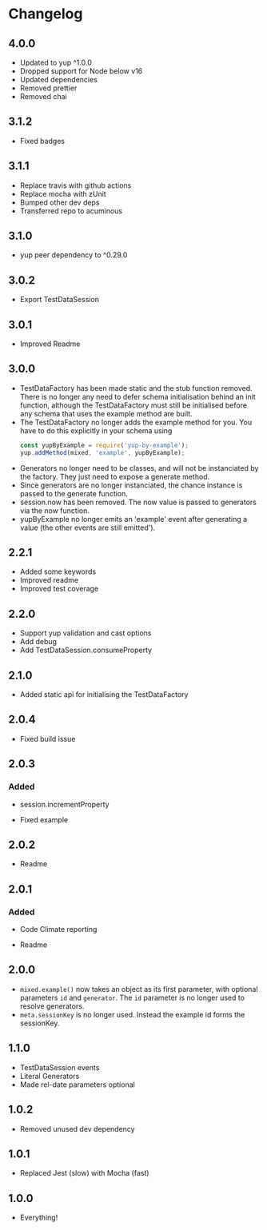 # Changelog

## 4.0.0
- Updated to yup ^1.0.0
- Dropped support for Node below v16
- Updated dependencies
- Removed prettier
- Removed chai

## 3.1.2
- Fixed badges

## 3.1.1
- Replace travis with github actions
- Replace mocha with zUnit
- Bumped other dev deps
- Transferred repo to acuminous

## 3.1.0
- yup peer dependency to ^0.29.0

## 3.0.2
- Export TestDataSession

## 3.0.1
- Improved Readme

## 3.0.0
- TestDataFactory has been made static and the stub function removed. There is no longer any need to defer schema initialisation behind an init function, although the TestDataFactory must still be initialised before any schema that uses the example method are built.
- The TestDataFactory no longer adds the example method for you. You have to do this explicitly in your schema using
    ```js
    const yupByExample = require('yup-by-example');
    yup.addMethod(mixed, 'example', yupByExample);
    ```
- Generators no longer need to be classes, and will not be instanciated by the factory. They just need to expose a generate method.
- Since generators are no longer instanciated, the chance instance is passed to the generate function.
- session.now has been removed. The now value is passed to generators via the now function.
- yupByExample no longer emits an 'example' event after generating a value (the other events are still emitted').

## 2.2.1
- Added some keywords
- Improved readme
- Improved test coverage

## 2.2.0
- Support yup validation and cast options
- Add debug
- Add TestDataSession.consumeProperty

## 2.1.0
- Added static api for initialising the TestDataFactory

## 2.0.4
- Fixed build issue

## 2.0.3
### Added
- session.incrementProperty

- Fixed example

## 2.0.2
- Readme

## 2.0.1
### Added
- Code Climate reporting

- Readme

## 2.0.0
- `mixed.example()` now takes an object as its first parameter, with optional parameters `id` and `generator`. The `id` parameter is no longer used to resolve generators.
- `meta.sessionKey` is no longer used. Instead the example id forms the sessionKey.

## 1.1.0
- TestDataSession events
- Literal Generators
- Made rel-date parameters optional

## 1.0.2
- Removed unused dev dependency

## 1.0.1
- Replaced Jest (slow) with Mocha (fast)

## 1.0.0
- Everything!
